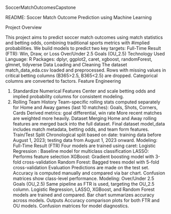 SoccerMatchOutcomesCapstone

README: Soccer Match Outcome Prediction using Machine Learning

Project Overview

This project aims to predict soccer match outcomes using match statistics and betting odds, combining traditional sports metrics with #implied probabilities. We build models to predict two key targets:
Full-Time Result (FTR): Win, Draw, or Loss
Over/Under 2.5 Goals (OU_2.5)
Technology Used
Language: R
Packages: dplyr, ggplot2, caret, xgboost, randomForest, glmnet, tidyverse
Data Loading and Cleaning
The dataset match_data_eda.csv loaded and preprocessed.
Rows with missing values in critical betting columns (B365>2.5, B365<2.5) are dropped.
Categorical columns are converted to factors.
Feature Engineering
1. Standardize Numerical Features
Center and scale betting odds and implied probability columns for consistent modeling.
2. Rolling Team History
Team-specific rolling stats computed separately for Home and Away games (last 10 matches):
Goals, Shots, Corners, Cards
Derived metrics: goal differential, win rate
More recent matches are weighted more heavily.
Dataset Merging
Home and Away rolling features are merged back into the full dataset.
Final dataset model_data includes match metadata, betting odds, and team form features.
Train/Test Split
Chronological split based on date: training data before August 1, 2023; testing data from August 1, 2023 onward.
Modeling: Full-Time Result (FTR)
Four models are trained using caret:
Logistic Regression : Baseline model for multiclass classification
LASSO: Performs feature selection
XGBoost: Gradient boosting model with 3-fold cross-validation
Random Forest: Bagged trees model with 5-fold cross-validation
Evaluation
Predictions are made on the test set.
Accuracy is computed manually and compared via bar chart.
Confusion matrices show class-level performance.
Modeling: Over/Under 2.5 Goals (OU_2.5)
Same pipeline as FTR is used, targeting the OU_2.5 column.
Logistic Regression, LASSO, XGBoost, and Random Forest models are trained and compared.
Bar chart summarizes accuracy across models.
Outputs
Accuracy comparison plots for both FTR and OU models.
Confusion matrices for model diagnostics.


